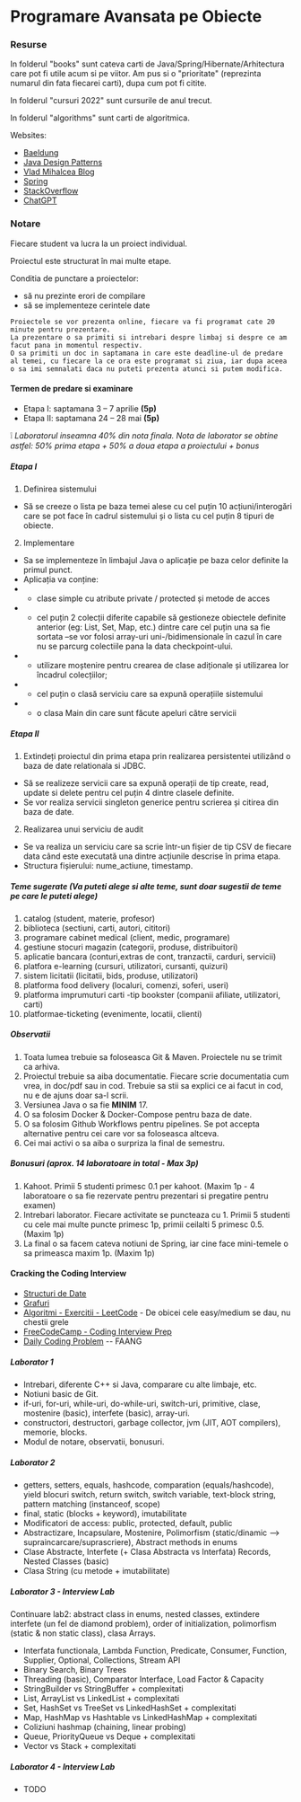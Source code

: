 # Programare Avansata pe Obiecte

### Resurse

In folderul "books" sunt cateva carti de Java/Spring/Hibernate/Arhitectura care pot fi utile acum si pe viitor. Am pus si o "prioritate" (reprezinta numarul din fata fiecarei carti), dupa cum pot fi citite.

In folderul "cursuri 2022" sunt cursurile de anul trecut.

In folderul "algorithms" sunt carti de algoritmica.

Websites:
- [Baeldung](https://www.baeldung.com/java-tutorial)
- [Java Design Patterns](https://www.journaldev.com/1827/java-design-patterns-example-tutorial)
- [Vlad Mihalcea Blog](https://vladmihalcea.com/blog/)
- [Spring](https://spring.io/)
- [StackOverflow](https://stackoverflow.com/questions/tagged/java?tab=Votes)
- [ChatGPT](https://chat.openai.com/)

### Notare
Fiecare student va lucra la un proiect individual.

Proiectul este structurat în mai multe etape.


Conditia de punctare a proiectelor:
- să nu prezinte erori de compilare
- să se implementeze cerintele date

```
Proiectele se vor prezenta online, fiecare va fi programat cate 20 minute pentru prezentare.
La prezentare o sa primiti si intrebari despre limbaj si despre ce am facut pana in momentul respectiv.
O sa primiti un doc in saptamana in care este deadline-ul de predare al temei, cu fiecare la ce ora este programat si ziua, iar dupa aceea o sa imi semnalati daca nu puteti prezenta atunci si putem modifica.
```

#### Termen de predare si examinare

- Etapa I: saptamana 3 – 7 aprilie **(5p)**
- Etapa II: saptamana 24 – 28 mai **(5p)**

❕ *Laboratorul inseamna 40% din nota finala. Nota de laborator se obtine astfel: 50% prima etapa + 50% a doua etapa a proiectului + bonus*


##### Etapa I
1) Definirea sistemului
- Să se creeze o lista pe baza temei alese cu cel puțin 10 acțiuni/interogări care se pot face în cadrul sistemului și o lista cu cel puțin 8 tipuri de obiecte.
2) Implementare
- Sa se implementeze în limbajul Java o aplicație pe baza celor definite la primul punct. 
- Aplicația va conține:
- - clase simple cu atribute private / protected și metode de acces
- - cel puțin 2 colecții diferite capabile să gestioneze obiectele definite anterior (eg: List, Set, Map, etc.) dintre care cel puțin una sa fie sortata –se vor folosi array-uri uni-/bidimensionale în cazul în care nu se parcurg colectiile pana la data checkpoint-ului.
- - utilizare moștenire pentru crearea de clase adiționale și utilizarea lor încadrul colecțiilor;
- - cel puțin o clasă serviciu care sa expună operațiile sistemului
- - o clasa Main din care sunt făcute apeluri către servicii 

##### Etapa II
1) Extindeți proiectul din prima etapa prin realizarea persistentei utilizând o baza de date relationala si JDBC. 
- Să se realizeze servicii care sa expună operații de tip create, read, update si delete pentru cel puțin 4 dintre clasele definite.
- Se vor realiza servicii singleton generice pentru scrierea și citirea din baza de date.
2) Realizarea unui serviciu de audit
- Se va realiza un serviciu care sa scrie într-un fișier de tip CSV de fiecare data când este executată una dintre acțiunile descrise în prima etapa. 
- Structura fișierului: nume_actiune, timestamp.

##### Teme sugerate (Va puteti alege si alte teme, sunt doar sugestii de teme pe care le puteti alege)
1) catalog (student, materie, profesor) 
2) biblioteca (sectiuni, carti, autori, cititori) 
3) programare cabinet medical (client, medic, programare) 
4) gestiune stocuri magazin (categorii, produse, distribuitori) 
5) aplicatie bancara (conturi,extras de cont, tranzactii, carduri, servicii) 
6) platfora e-learning (cursuri, utilizatori, cursanti, quizuri) 
7) sistem licitatii (licitatii, bids, produse, utilizatori) 
8) platforma food delivery (localuri, comenzi, soferi, useri) 
9) platforma imprumuturi carti -tip bookster (companii afiliate, utilizatori, carti) 
10) platformae-ticketing (evenimente, locatii, clienti)

##### Observatii
1) Toata lumea trebuie sa foloseasca Git & Maven. Proiectele nu se trimit ca arhiva.
2) Proiectul trebuie sa aiba documentatie. Fiecare scrie documentatia cum vrea, in doc/pdf sau in cod. Trebuie sa stii sa explici ce ai facut in cod, nu e de ajuns doar sa-l scrii.
2) Versiunea Java o sa fie **MINIM** 17.
3) O sa folosim Docker & Docker-Compose pentru baza de date.
4) O sa folosim Github Workflows pentru pipelines. Se pot accepta alternative pentru cei care vor sa foloseasca altceva.
5) Cei mai activi o sa aiba o surpriza la final de semestru.

##### Bonusuri (aprox. 14 laboratoare in total - Max 3p)
1) Kahoot. Primii 5 studenti primesc 0.1 per kahoot. (Maxim 1p - 4 laboratoare o sa fie rezervate pentru prezentari si pregatire pentru examen)
2) Intrebari laborator. Fiecare activitate se puncteaza cu 1. Primii 5 studenti cu cele mai multe puncte primesc 1p, primii ceilalti 5 primesc 0.5. (Maxim 1p)
3) La final o sa facem cateva notiuni de Spring, iar cine face mini-temele o sa primeasca maxim 1p. (Maxim 1p)

#### Cracking the Coding Interview
- [Structuri de Date](https://youtu.be/RBSGKlAvoiM)
- [Grafuri](https://youtu.be/09_LlHjoEiY)
- [Algoritmi - Exercitii - LeetCode](https://leetcode.com/problems/) - De obicei cele easy/medium se dau, nu chestii grele
- [FreeCodeCamp - Coding Interview Prep](https://www.freecodecamp.org/learn/coding-interview-prep/)
- [Daily Coding Problem](https://www.dailycodingproblem.com/) -- FAANG

##### Laborator 1

* Intrebari, diferente C++ si Java, comparare cu alte limbaje, etc.
* Notiuni basic de Git.
* if-uri, for-uri, while-uri, do-while-uri, switch-uri, primitive, clase, mostenire (basic), interfete (basic), array-uri.
* constructori, destructori, garbage collector, jvm (JIT, AOT compilers), memorie, blocks.
* Modul de notare, observatii, bonusuri.

##### Laborator 2
* getters, setters, equals, hashcode, comparation (equals/hashcode), yield blocuri switch, return switch, switch variable, text-block string, pattern matching (instanceof, scope)
* final, static (blocks + keyword), imutabilitate
* Modificatori de access: public, protected, default, public
* Abstractizare, Incapsulare, Mostenire, Polimorfism (static/dinamic --> supraincarcare/suprascriere), Abstract methods in enums
* Clase Abstracte, Interfete (+ Clasa Abstracta vs Interfata) Records, Nested Classes (basic)
* Clasa String (cu metode + imutabilitate)

##### Laborator 3 - Interview Lab
Continuare lab2: abstract class in enums, nested classes, extindere interfete (un fel de diamond problem), order of initialization, polimorfism (static & non static class), clasa Arrays.
* Interfata functionala, Lambda Function, Predicate, Consumer, Function, Supplier, Optional, Collections, Stream API
* Binary Search, Binary Trees
* Threading (basic), Comparator Interface, Load Factor & Capacity
* StringBuilder vs StringBuffer + complexitati
* List, ArrayList vs LinkedList + complexitati
* Set, HashSet vs TreeSet vs LinkedHashSet + complexitati
* Map, HashMap vs Hashtable vs LinkedHashMap + complexitati
* Coliziuni hashmap (chaining, linear probing)
* Queue, PriorityQueue vs Deque + complexitati
* Vector vs Stack + complexitati

##### Laborator 4 - Interview Lab
* TODO